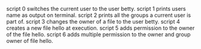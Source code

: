 script 0 switches the current user to the user betty.
script 1 prints users name as output on terminal.
script 2 prints all the groups a current user is part of.
script 3 changes the owner of a file to the user betty.
script 4 creates a new file hello at execution.
script 5 adds permission to the owner of the file hello.
script 6 adds multiple permission to the owner and group owner of file hello.

